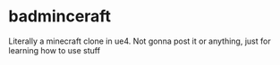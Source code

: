 # badminceraft
Literally a minecraft clone in ue4.  Not gonna post it or anything, just for learning how to use stuff
